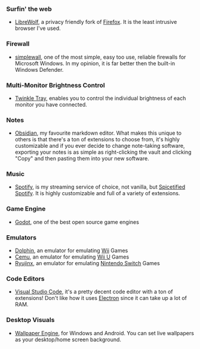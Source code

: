 ### Surfin' the web
- [LibreWolf](https://librewolf.net/), a privacy friendly fork of [Firefox](https://www.mozilla.org/en-US/firefox/). It is the least intrusive browser I've used.

### Firewall
- [simplewall](https://github.com/henrypp/simplewall), one of the most simple, easy too use, reliable firewalls for Microsoft Windows. In my opinion, it is far better then the built-in Windows Defender.

### Multi-Monitor Brightness Control
- [Twinkle Tray](https://github.com/xanderfrangos/twinkle-tray), enables you to control the individual brightness of each monitor you have connected.

### Notes
- [Obsidian](https://obsidian.md/), my favourite markdown editor. What makes this unique to others is that there's a ton of extensions to choose from, it's highly customizable and if you ever decide to change note-taking software, exporting your notes is as simple as right-clicking the vault and clicking "Copy" and then pasting them into your new software.

### Music
* [Spotify](https://en.wikipedia.org/wiki/Spotify), is my streaming service of choice, not vanilla, but [Spicetified Spotify](https://github.com/spicetify). It is highly customizable and full of a variety of extensions.
### Game Engine
- [Godot](https://godotengine.org/), one of the best open source game engines

### Emulators
- [Dolphin](https://dolphin-emu.org/), an emulator for emulating [Wii](https://en.wikipedia.org/wiki/Wii) Games
- [Cemu](https://cemu.info/), an emulator for emulating [Wii U](https://en.wikipedia.org/wiki/Wii_U) Games
- [Ryujinx](https://ryujinx.org/), an emulator for emulating [Nintendo Switch](https://en.wikipedia.org/wiki/Nintendo_Switch) Games

### Code Editors
- [Visual Studio Code](https://code.visualstudio.com/), it's a pretty decent code editor with a ton of extensions! Don't like how it uses [Electron](https://www.electronjs.org/) since it can take up a lot of RAM.

### Desktop Visuals
- [Wallpaper Engine](https://www.wallpaperengine.io/en), for Windows and Android. You can set live wallpapers as your desktop/home screen background.